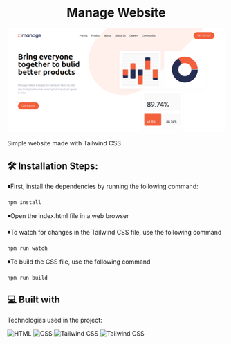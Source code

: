 <h1 align="center" id="title">Manage Website</h1>

<p align="center"><img src="./img/README/website.png" alt="project-image"></p>

<p id="description">Simple website made with Tailwind CSS</p>

<h2>🛠️ Installation Steps:</h2>

<p>◾First, install the dependencies by running the following command:</p>

```
npm install
```

<p>◾Open the index.html file in a web browser</p>

<p>◾To watch for changes in the Tailwind CSS file, use the following command</p>

```
npm run watch
```

<p>◾To build the CSS file, use the following command</p>

```
npm run build
```

  
  
<h2>💻 Built with</h2>

Technologies used in the project:

 <img src="https://imgs.search.brave.com/Zc_VAJ4UJdadHvbDXWhDQYQDoWdW1uKlmwZIaEtJx5s/rs:fit:500:0:0/g:ce/aHR0cHM6Ly9jZG4t/aWNvbnMtcG5nLmZy/ZWVwaWsuY29tLzI1/Ni8xMDUxLzEwNTEy/NzcucG5n" alt="HTML" width="50" height="50">
<img src="https://static-00.iconduck.com/assets.00/file-type-css-icon-1806x2048-r5fwjl3p.png" alt="CSS" width="50" height="50">
<img src="https://cdn.iconscout.com/icon/free/png-256/free-tailwind-css-5285308-4406745.png?f=webp" alt="Tailwind CSS" width="50" height="50">
<img src="https://static-00.iconduck.com/assets.00/javascript-js-icon-2048x2048-nyxvtvk0.png" alt="Tailwind CSS" width="50" height="50">
